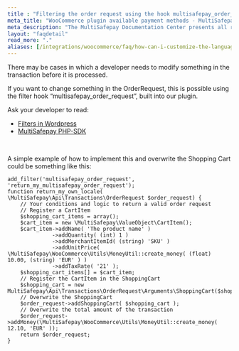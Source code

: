 ```yaml
---
title : "Filtering the order request using the hook multisafepay_order_request"
meta_title: "WooCommerce plugin available payment methods - MultiSafepay Docs"
meta_description: "The MultiSafepay Documentation Center presents all relevant information about our Plugins and API. You can also find support pages for payment methods, tools and general questions as well as the contact details of our Support and Integration Teams."
layout: "faqdetail"
read_more: "."
aliases: [/integrations/woocommerce/faq/how-can-i-customize-the-language-of-payment-page-and-emails/]
---
```


There may be cases in which a developer needs to modify something in the transaction before it is processed.

If you want to change something in the OrderRequest, this is possible using the filter hook “multisafepay_order_request”, built into our plugin.

Ask your developer to read:

+ [Filters in Wordpress](https://developer.wordpress.org/plugins/hooks/filters/)
+ [MultiSafepay PHP-SDK](https://github.com/MultiSafepay/php-sdk/)

&nbsp;

A simple example of how to implement this and overwrite the Shopping Cart could be something like this: 

``` 
add_filter('multisafepay_order_request', 'return_my_multisafepay_order_request');
function return_my_own_locale( \MultiSafepay\Api\Transactions\OrderRequest $order_request) {
    // Your conditions and logic to return a valid order request
    // Register a CartItem
    $shopping_cart_items = array();
    $cart_item = new \MultiSafepay\ValueObject\CartItem();
    $cart_item->addName( 'The product name' )
              ->addQuantity( (int) 1 )
              ->addMerchantItemId( (string) 'SKU' )
              ->addUnitPrice( \MultiSafepay\WooCommerce\Utils\MoneyUtil::create_money( (float) 10.00, (string) 'EUR' ) )
              ->addTaxRate( '21' );
    $shopping_cart_items[] = $cart_item;
    // Register the CartItem in the ShoppingCart     
    $shopping_cart = new MultiSafepay\Api\Transactions\OrderRequest\Arguments\ShoppingCart($shopping_cart_items);
    // Overwrite the ShoppingCart    
    $order_request->addShoppingCart( $shopping_cart );
    // Overwrite the total amount of the transaction
    $order_request->addMoney(\MultiSafepay\WooCommerce\Utils\MoneyUtil::create_money( 12.10, 'EUR' ));
    return $order_request;
}
```
